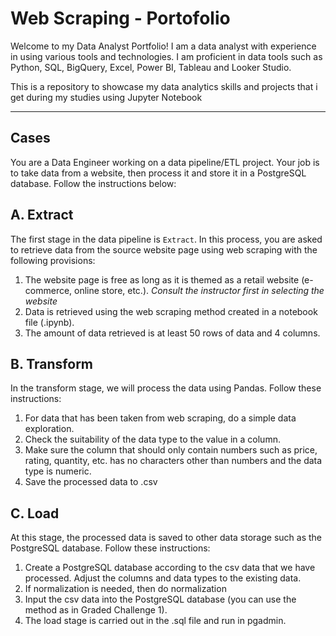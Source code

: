 # Web Scraping - Portofolio

Welcome to my Data Analyst Portfolio! I am a data analyst with experience in using various tools and technologies. I am proficient in data tools such as Python, SQL, BigQuery, Excel, Power BI, Tableau and Looker Studio.

This is a repository to showcase my data analytics skills and projects that i get during my studies using Jupyter Notebook

---

## Cases
You are a Data Engineer working on a data pipeline/ETL project. Your job is to take data from a website, then process it and store it in a PostgreSQL database. Follow the instructions below:

## A. Extract
The first stage in the data pipeline is `Extract`. In this process, you are asked to retrieve data from the source website page using web scraping with the following provisions:
1. The website page is free as long as it is themed as a retail website (e-commerce, online store, etc.). *Consult the instructor first in selecting the website*
2. Data is retrieved using the web scraping method created in a notebook file (.ipynb).
3. The amount of data retrieved is at least 50 rows of data and 4 columns.

## B. Transform
In the transform stage, we will process the data using Pandas. Follow these instructions:
1. For data that has been taken from web scraping, do a simple data exploration.
2. Check the suitability of the data type to the value in a column.
3. Make sure the column that should only contain numbers such as price, rating, quantity, etc. has no characters other than numbers and the data type is numeric.
4. Save the processed data to .csv

## C. Load
At this stage, the processed data is saved to other data storage such as the PostgreSQL database. Follow these instructions:
1. Create a PostgreSQL database according to the csv data that we have processed. Adjust the columns and data types to the existing data.
2. If normalization is needed, then do normalization
3. Input the csv data into the PostgreSQL database (you can use the method as in Graded Challenge 1).
4. The load stage is carried out in the .sql file and run in pgadmin.
